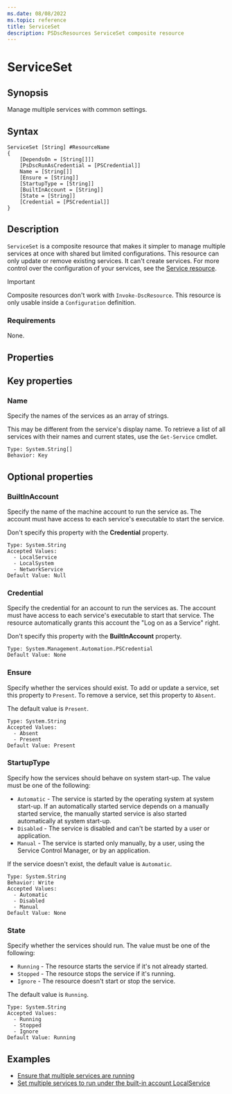 ```yaml
---
ms.date: 08/08/2022
ms.topic: reference
title: ServiceSet
description: PSDscResources ServiceSet composite resource
---
```


# ServiceSet

## Synopsis

Manage multiple services with common settings.

## Syntax

```Syntax
ServiceSet [String] #ResourceName
{
    [DependsOn = [String[]]]
    [PsDscRunAsCredential = [PSCredential]]
    Name = [String[]]
    [Ensure = [String]]
    [StartupType = [String]]
    [BuiltInAccount = [String]]
    [State = [String]]
    [Credential = [PSCredential]]
}
```

## Description

`ServiceSet` is a composite resource that makes it simpler to manage multiple services at once with
shared but limited configurations. This resource can only update or remove existing services. It
can't create services. For more control over the configuration of your services, see the
[Service resource][1].

> [!IMPORTANT]
> Composite resources don't work with `Invoke-DscResource`. This resource is only usable inside a
>`Configuration` definition.

### Requirements

None.

## Properties

## Key properties

### Name

Specify the names of the services as an array of strings.

This may be different from the service's display name. To retrieve a list of all services with their
names and current states, use the `Get-Service` cmdlet.

```
Type: System.String[]
Behavior: Key
```

## Optional properties

### BuiltInAccount

Specify the name of the machine account to run the service as. The account must have access to each
service's executable to start the service.

Don't specify this property with the **Credential** property.

```
Type: System.String
Accepted Values:
  - LocalService
  - LocalSystem
  - NetworkService
Default Value: Null
```

### Credential

Specify the credential for an account to run the services as. The account must have access to each
service's executable to start that service. The resource automatically grants this account the "Log
on as a Service" right.

Don't specify this property with the **BuiltInAccount** property.

```
Type: System.Management.Automation.PSCredential
Default Value: None
```

### Ensure

Specify whether the services should exist. To add or update a service, set this property to
`Present`. To remove a service, set this property to `Absent`.

The default value is `Present`.

```
Type: System.String
Accepted Values:
  - Absent
  - Present
Default Value: Present
```

### StartupType

Specify how the services should behave on system start-up. The value must be one of the following:

- `Automatic` - The service is started by the operating system at system start-up. If an
  automatically started service depends on a manually started service, the manually started service
  is also started automatically at system start-up.
- `Disabled` - The service is disabled and can't be started by a user or application.
- `Manual` - The service is started only manually, by a user, using the Service Control Manager, or
  by an application.

If the service doesn't exist, the default value is `Automatic`.

```
Type: System.String
Behavior: Write
Accepted Values:
  - Automatic
  - Disabled
  - Manual
Default Value: None
```

### State

Specify whether the services should run. The value must be one of the following:

- `Running` - The resource starts the service if it's not already started.
- `Stopped` - The resource stops the service if it's running.
- `Ignore` - The resource doesn't start or stop the service.

The default value is `Running`.

```
Type: System.String
Accepted Values:
  - Running
  - Stopped
  - Ignore
Default Value: Running
```

## Examples

- [Ensure that multiple services are running][2]
- [Set multiple services to run under the built-in account LocalService][3]

<!-- Reference Links -->

[1]: ../Service/Service.md
[2]: BuiltInAccount.md
[3]: Start.md
